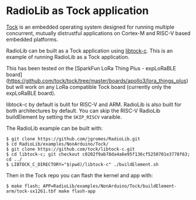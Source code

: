 # RadioLib as Tock application

[Tock](https://github.com/tock/tock) is an embedded operating system designed
for running multiple concurrent, mutually distrustful applications on Cortex-M
and RISC-V based embedded platforms.

RadioLib can be built as a Tock application using
[libtock-c](https://github.com/tock/libtock-c). This is an example of running
RadioLib as a Tock application.

This has been tested on the
[SparkFun LoRa Thing Plus - expLoRaBLE board] (https://github.com/tock/tock/tree/master/boards/apollo3/lora_things_plus)
but will work on any LoRa compatible Tock board (currently only the
expLoRaBLE board).

libtock-c by default is bulit for RISC-V and ARM. RadioLib is also built
for both architectures by default. You can skip the RISC-V RadioLib buildElement
by setting the `SKIP_RISCV` varaible.

The RadioLib example can be built with:

```shell
$ git clone https://github.com/jgromes/RadioLib.git
$ cd RadioLib/examples/NonArduino/Tock/
$ git clone https://github.com/tock/libtock-c.git
$ cd libtock-c; git checkout c0202f9ab78da4a6e95f136cf5250701e3778f63; cd ../
$ LIBTOCK_C_DIRECTORY="$(pwd)/libtock-c" ./buildElement.sh
```

Then in the Tock repo you can flash the kernel and app with:

```shell
$ make flash; APP=RadioLib/examples/NonArduino/Tock/buildElement-arm/tock-sx1261.tbf make flash-app
```
